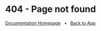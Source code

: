 <!--
This is a page required by the generator, though you are free to customize it.
When generating the static site this will be used as the 404.html file.
-->

# 404 - Page not found

[Documentation Homepage](index.html) &nbsp; &bull; &nbsp; [Back to App](/)

